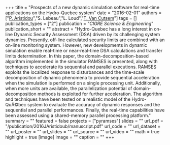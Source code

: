 +++
title = "Prospects of a new dynamic simulation software for real-time applications on the Hydro-Quebec system"
date = "2016-02-01"
authors = ["[P. Aristidou](https://sps.cut.ac.cy/authors/p-aristidou)","S. Lebeau","L. Loud","[T. Van Cutsem](https://scholar.google.com/citations?user=rFDmBaIAAAAJ)"]
tags = []
publication_types = ["2"]
publication = "_CIGRE Science & Engineering_"
publication_short = ""
abstract = "Hydro-Quebec has a long interest in on-line Dynamic Security Assessment (DSA) driven by its challenging system dynamics. Presently, off-line calculated security limits are combined with an on-line monitoring system. However, new developments in dynamic simulation enable real-time or near-real-time DSA calculations and transfer limits determination. In this paper, the domain-decomposition-based algorithm implemented in the simulator RAMSES is presented, along with techniques to accelerate its sequential and parallel executions. RAMSES exploits the localized response to disturbances and the time-scale decomposition of dynamic phenomena to provide sequential acceleration when the simulation is performed on a single processing unit. Additionally, when more units are available, the parallelization potential of domain-decomposition methods is exploited for further acceleration. The algorithm and techniques have been tested on a realistic model of the Hydro-QuÃ©bec system to evaluate the accuracy of dynamic responses and the sequential and parallel performances. Finally, the real-time capabilities have been assessed using a shared-memory parallel processing platform."
summary = ""
featured = false
projects = ["pyramses"]
slides = ""
url_pdf = "/publication/2016JAristidoub/manuscript.pdf"
url_code = ""
url_dataset = ""
url_poster = ""
url_slides = ""
url_source = ""
url_video = ""
math = true
highlight = true
[image]
image = ""
caption = ""
+++

